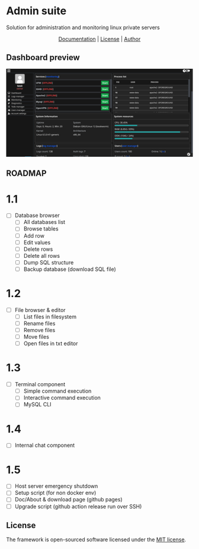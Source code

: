 # Admin suite
Solution for administration and monitoring linux private servers

<p align="center">
    <a href="https://github.com/lordbecvold/admin-suite/blob/main/DOC.MD" target="_blank">Documentation</a> |
    <a href="https://github.com/lordbecvold/admin-suite/blob/main/LICENSE" target="_blank">License</a> |
    <a href="https://becvar.xyz" target="_blank">Author</a>
</p>

## Dashboard preview
![Dashboard](.github/assets/preview.png)

## ROADMAP
# 1.1
- [ ] Database browser
    - [ ] All databases list
    - [ ] Browse tables
    - [ ] Add row
    - [ ] Edit values
    - [ ] Delete rows
    - [ ] Delete all rows
    - [ ] Dump SQL structure
    - [ ] Backup database (download SQL file)

# 1.2
- [ ] File browser & editor
    - [ ] List files in filesystem
    - [ ] Rename files
    - [ ] Remove files
    - [ ] Move files
    - [ ] Open files in txt editor

# 1.3
- [ ] Terminal component
    - [ ] Simple command execution
    - [ ] Interactive command execution
    - [ ] MySQL CLI

# 1.4
- [ ] Internal chat component

# 1.5
- [ ] Host server emergency shutdown
- [ ] Setup script (for non docker env)
- [ ] Doc/About & download page (github pages)
- [ ] Upgrade script (github action release run over SSH)

## License
The framework is open-sourced software licensed under the [MIT license](https://opensource.org/licenses/MIT).
